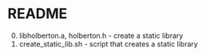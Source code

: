 # README
0. libholberton.a, holberton.h - create a static library
1. create_static_lib.sh - script that creates a static library 
